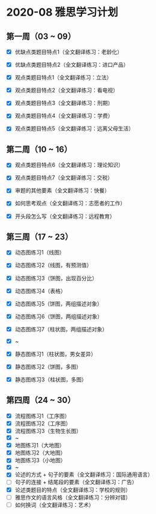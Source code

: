 # 2020-08 雅思学习计划

## 第一周（03 ~ 09） 

  - [x] 优缺点类题目特点1（全文翻译练习：老龄化）
  - [x] 优缺点类题目特点2（全文翻译练习：进口产品）
  - [x] 观点类题目特点1（全文翻译练习：立法）
  - [x] 观点类题目特点2（全文翻译练习：看电视）
  - [x] 观点类题目特点3（全文翻译练习：刑期）
  - [x] 观点类题目特点4（全文翻译练习：学费）
  - [x] 观点类题目特点5（全文翻译练习：远离父母生活）


## 第二周（10 ~ 16）

  - [x] 观点类题目特点6（全文翻译练习：理论知识）
  - [x] 观点类题目特点7（全文翻译练习：交税）
  - [x] 审题的其他要素（全文翻译练习：快餐）
  - [x] 如何思考观点（全文翻译练习：志愿者的工作）
  - [x] 开头段怎么写（全文翻译练习：远程教育）


## 第三周（17 ~ 23）

  - [x] 动态图练习1（线图）
  - [x] 动态图练习2（线图，有预测值）
  - [x] 动态图练习3（饼图，出现百分比）
  - [x] 动态图练习4（表格）
  - [x] 动态图练习5（饼图，两组描述对象）
  - [x] 动态图练习6（饼图，两组描述对象）
  - [x] 动态图练习7（柱状图，两组描述对象）
  - [x] ~
  - [x] 静态图练习1（柱状图，男女差异）
  - [x] 静态图练习2（饼图，多图）
  - [x] 静态图练习3（柱状图，多图）


## 第四周（24 ~ 30）

  - [x] 流程图练习1（工序图）
  - [x] 流程图练习2（工序图）
  - [x] 流程图练习3（生物生长图）
  - [x] ~
  - [x] 地图练习1（大地图）
  - [x] 地图练习2（大地图）
  - [x] 地图练习3（小地图）
  - [x] ~
  - [x] 论述的方式 + 句子的要素（全文翻译练习：国际通用语言）
  - [ ] 句子的连接 + 结尾段的要素（全文翻译练习：广告）
  - [x] 论述类题目的特点（全文翻译练习：学校的规则）
  - [ ] 雅思作文的语言风格（全文翻译练习：分辨对错）
  - [ ] 如何换词（全文翻译练习：艺术）
